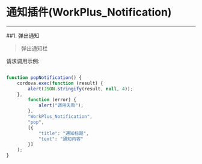 # 通知插件(WorkPlus_Notification)
---

##1. 弹出通知
>弹出通知栏

请求调用示例:

```javascript

function popNotification() {
    cordova.exec(function (result) {
        alert(JSON.stringify(result, null, 4));
    },
        function (error) {
            alert("调用失败");
        },
        "WorkPlus_Notification",
        "pop",
        [{
            "title": "通知标题",
            "text": "通知内容"
        }]
    );
}

```


